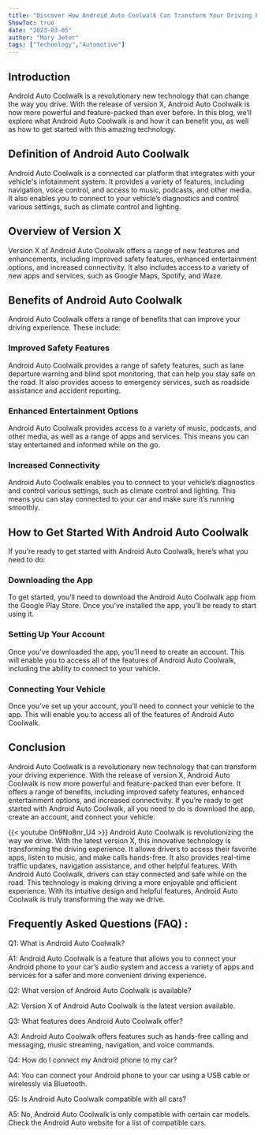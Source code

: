 ```yaml
---
title: "Discover How Android Auto Coolwalk Can Transform Your Driving Experience Starting With Version X!"
ShowToc: true 
date: "2023-03-05"
author: "Mary Jeter" 
tags: ["Technology","Automotive"]
---
```

## Introduction

Android Auto Coolwalk is a revolutionary new technology that can change the way you drive. With the release of version X, Android Auto Coolwalk is now more powerful and feature-packed than ever before. In this blog, we’ll explore what Android Auto Coolwalk is and how it can benefit you, as well as how to get started with this amazing technology. 

## Definition of Android Auto Coolwalk

Android Auto Coolwalk is a connected car platform that integrates with your vehicle's infotainment system. It provides a variety of features, including navigation, voice control, and access to music, podcasts, and other media. It also enables you to connect to your vehicle’s diagnostics and control various settings, such as climate control and lighting.

## Overview of Version X

Version X of Android Auto Coolwalk offers a range of new features and enhancements, including improved safety features, enhanced entertainment options, and increased connectivity. It also includes access to a variety of new apps and services, such as Google Maps, Spotify, and Waze.

## Benefits of Android Auto Coolwalk

Android Auto Coolwalk offers a range of benefits that can improve your driving experience. These include:

### Improved Safety Features

Android Auto Coolwalk provides a range of safety features, such as lane departure warning and blind spot monitoring, that can help you stay safe on the road. It also provides access to emergency services, such as roadside assistance and accident reporting.

### Enhanced Entertainment Options

Android Auto Coolwalk provides access to a variety of music, podcasts, and other media, as well as a range of apps and services. This means you can stay entertained and informed while on the go.

### Increased Connectivity

Android Auto Coolwalk enables you to connect to your vehicle’s diagnostics and control various settings, such as climate control and lighting. This means you can stay connected to your car and make sure it’s running smoothly.

## How to Get Started With Android Auto Coolwalk

If you’re ready to get started with Android Auto Coolwalk, here’s what you need to do:

### Downloading the App

To get started, you’ll need to download the Android Auto Coolwalk app from the Google Play Store. Once you’ve installed the app, you’ll be ready to start using it.

### Setting Up Your Account

Once you’ve downloaded the app, you’ll need to create an account. This will enable you to access all of the features of Android Auto Coolwalk, including the ability to connect to your vehicle.

### Connecting Your Vehicle

Once you’ve set up your account, you’ll need to connect your vehicle to the app. This will enable you to access all of the features of Android Auto Coolwalk.

## Conclusion

Android Auto Coolwalk is a revolutionary new technology that can transform your driving experience. With the release of version X, Android Auto Coolwalk is now more powerful and feature-packed than ever before. It offers a range of benefits, including improved safety features, enhanced entertainment options, and increased connectivity. If you’re ready to get started with Android Auto Coolwalk, all you need to do is download the app, create an account, and connect your vehicle.

{{< youtube On9No8nr_U4 >}} 
Android Auto Coolwalk is revolutionizing the way we drive. With the latest version X, this innovative technology is transforming the driving experience. It allows drivers to access their favorite apps, listen to music, and make calls hands-free. It also provides real-time traffic updates, navigation assistance, and other helpful features. With Android Auto Coolwalk, drivers can stay connected and safe while on the road. This technology is making driving a more enjoyable and efficient experience. With its intuitive design and helpful features, Android Auto Coolwalk is truly transforming the way we drive.

## Frequently Asked Questions (FAQ) :
Q1: What is Android Auto Coolwalk?

A1: Android Auto Coolwalk is a feature that allows you to connect your Android phone to your car’s audio system and access a variety of apps and services for a safer and more convenient driving experience.

Q2: What version of Android Auto Coolwalk is available?

A2: Version X of Android Auto Coolwalk is the latest version available.

Q3: What features does Android Auto Coolwalk offer?

A3: Android Auto Coolwalk offers features such as hands-free calling and messaging, music streaming, navigation, and voice commands.

Q4: How do I connect my Android phone to my car?

A4: You can connect your Android phone to your car using a USB cable or wirelessly via Bluetooth.

Q5: Is Android Auto Coolwalk compatible with all cars?

A5: No, Android Auto Coolwalk is only compatible with certain car models. Check the Android Auto website for a list of compatible cars.


